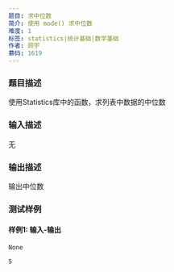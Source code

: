 ```yaml
---
题目: 求中位数
简介: 使用 mode() 求中位数
难度: 1
标签: statistics|统计基础|数学基础
作者: 顾宇
慕码: 1619
---
```


### 题目描述

使用Statistics库中的函数，求列表中数据的中位数

### 输入描述

无

### 输出描述

输出中位数

### 测试样例

#### 样例1: 输入-输出

```
None
```

```
5
```

